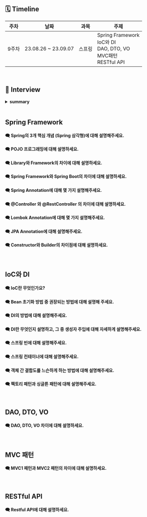 ## 🗓 Timeline
| 주차 | 날짜 | 과목 | 주제 |
|--|--|--|--|
| 9주차 | 23.08.26 ~ 23.09.07 | 스프링 | Spring Framework<br>IoC와 DI<br>DAO, DTO, VO<br>MVC패턴<br>RESTful API|

<br>
    
## 📝 Interview

<details>
<summary><b>summary</b></summary>
<div markdown="1">

- [Spring Framework](#spring-framework)
- [IoC와 DI](#ioc와-di)
- [DAO, DTO, VO](#dao-dto-vo)
- [MVC 패턴](#mvc-패턴)
- [RESTful API](#restful-api)


</div>
</details>

<br>

## Spring Framework
#### 🗨 Spring의 3개 핵심 개념 (Spring 삼각형)에 대해 설명해주세요.

#### 🗨 POJO 프로그래밍에 대해 설명하세요.

#### 🗨 Library와 Framework의 차이에 대해 설명하세요.

#### 🗨 Spring Framework와 Spring Boot의 차이에 대해 설명하세요.

#### 🗨 Spring Annotation에 대해 몇 가지 설명해주세요.

#### 🗨 @Controller 와 @RestController 의 차이에 대해 설명하세요.

#### 🗨 Lombok Annotation에 대해 몇 가지 설명해주세요.

#### 🗨 JPA Annotation에 대해 설명해주세요.

#### 🗨 Constructor와 Builder의 차이점에 대해 설명하세요.

<br>

## IoC와 DI
#### 🗨 IoC란 무엇인가요?

#### 🗨 Bean 초기화 방법 중 권장되는 방법에 대해 설명해 주세요.

#### 🗨 DI의 방법에 대해 설명해주세요.

#### 🗨 DI란 무엇인지 설명하고, 그 중 생성자 주입에 대해 자세하게 설명해주세요.

#### 🗨 스프링 빈에 대해 설명해주세요.

#### 🗨 스프링 컨테이너에 대해 설명해주세요.

#### 🗨 객체 간 결합도를 느슨하게 하는 방법에 대해 설명해주세요.

#### 🗨 팩토리 패턴과 싱글톤 패턴에 대해 설명해주세요.

<br>

## DAO, DTO, VO

#### 🗨 DAO, DTO, VO 차이에 대해 설명하세요.

<br>

## MVC 패턴

#### 🗨 MVC1 패턴과 MVC2 패턴의 차이에 대해 설명하세요.

<br>

## RESTful API

#### 🗨 Restful API에 대해 설명하세요.








